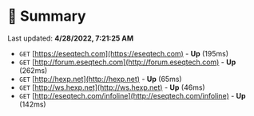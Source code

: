 # 📖 Summary
Last updated: **4/28/2022, 7:21:25 AM**

- `GET` [https://eseqtech.com](https://eseqtech.com) - **Up** (195ms)
- `GET` [http://forum.eseqtech.com](http://forum.eseqtech.com) - **Up** (262ms)
- `GET` [http://hexp.net](http://hexp.net) - **Up** (65ms)
- `GET` [http://ws.hexp.net](http://ws.hexp.net) - **Up** (46ms)
- `GET` [http://eseqtech.com/infoline](http://eseqtech.com/infoline) - **Up** (142ms)
